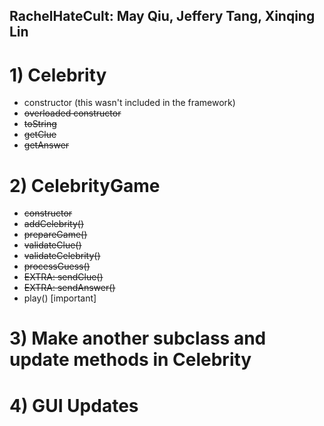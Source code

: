 ## RachelHateCult: May Qiu, Jeffery Tang, Xinqing Lin

# 1) Celebrity
* constructor (this wasn't included in the framework)
* ~~overloaded constructor~~
* ~~toString~~
* ~~getClue~~
* ~~getAnswer~~

# 2) CelebrityGame
* ~~constructor~~
* ~~addCelebrity()~~
* ~~prepareGame()~~
* ~~validateClue()~~
* ~~validateCelebrity()~~
* ~~processGuess()~~
* ~~EXTRA: sendClue()~~
* ~~EXTRA: sendAnswer()~~
* play() [important]

# 3) Make another subclass and update methods in Celebrity

# 4) GUI Updates
